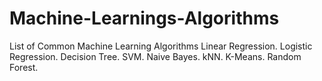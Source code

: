 # Machine-Learnings-Algorithms
List of Common Machine Learning Algorithms      Linear Regression.     Logistic Regression.     Decision Tree.     SVM.     Naive Bayes.     kNN.     K-Means.     Random Forest.
